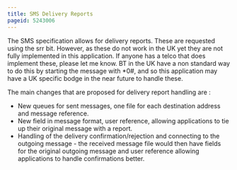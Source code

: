 ```yaml
---
title: SMS Delivery Reports
pageid: 5243006
---
```


The SMS specification allows for delivery reports. These are requested using the srr bit. However, as these do not work in the UK yet they are not fully implemented in this application. If anyone has a telco that does implement these, please let me know. BT in the UK have a non standard way to do this by starting the message with \*0#, and so this application may have a UK specific bodge in the near future to handle these.   

The main changes that are proposed for delivery report handling are :


* New queues for sent messages, one file for each destination address and message reference.
* New field in message format, user reference, allowing applications to tie up their original message with a report.
* Handling of the delivery confirmation/rejection and connecting to the outgoing message - the received message file would then have fields for the original outgoing message and user reference allowing applications to handle confirmations better.


